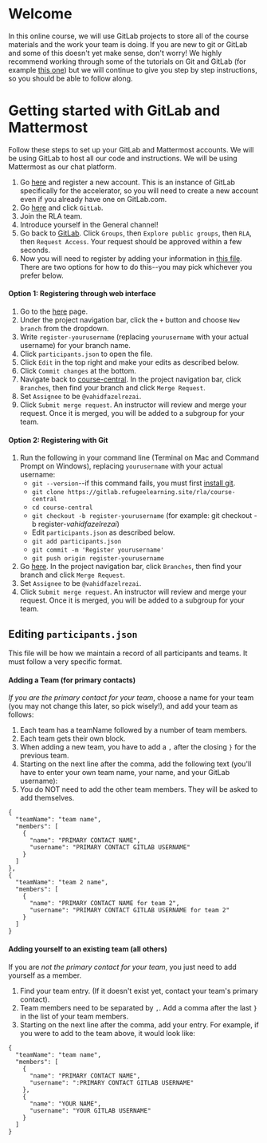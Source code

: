 # Welcome

In this online course, we will use GitLab projects to store all of the course materials and the work your team is doing. If you are new to git or GitLab and some of this doesn't yet make sense, don't worry! We highly recommend working through some of the tutorials on Git and GitLab (for example [this one](https://about.gitlab.com/2016/10/25/gitlab-workflow-an-overview/)) but we will continue to give you step by step instructions, so you should be able to follow along.

# Getting started with GitLab and Mattermost

Follow these steps to set up your GitLab and Mattermost accounts. We will be using GitLab to host all our code and instructions. We will be using Mattermost as our chat platform.
1. Go [here](https://gitlab.refugeelearning.site) and register a new account. This is an instance of GitLab specifically for the accelerator, so you will need to create a new account even if you already have one on GitLab.com.
2. Go [here](https://mattermost.refugeelearning.site) and click `GitLab`.
3. Join the RLA team.
4. Introduce yourself in the General channel!
5. Go back to [GitLab](https://gitlab.refugeelearning.site). Click `Groups`, then `Explore public groups`, then `RLA`, then `Request Access`. Your request should be approved within a few seconds.
6. Now you will need to register by adding your information in [this file](https://gitlab.refugeelearning.site/rla/course-central/blob/master/participants.json). There are two options for how to do this--you may pick whichever you prefer below.

#### Option 1: Registering through web interface

1. Go to the [here](https://gitlab.refugeelearning.site/rla/course-central) page.
2. Under the project navigation bar, click the `+` button and choose `New branch` from the dropdown.
3. Write `register-yourusername` (replacing `yourusername` with your actual username) for your branch name.
4. Click `participants.json` to open the file.
5. Click `Edit` in the top right and make your edits as described below.
6. Click `Commit changes` at the bottom.
7. Navigate back to [course-central](https://gitlab.refugeelearning.site/rla/course-central). In the project navigation bar, click `Branches`, then find your branch and click `Merge Request`.
8. Set `Assignee` to be `@vahidfazelrezai`.
9. Click `Submit merge request`. An instructor will review and merge your request. Once it is merged, you will be added to a subgroup for your team.

#### Option 2: Registering with Git

1. Run the following in your command line (Terminal on Mac and Command Prompt on Windows), replacing `yourusername` with your actual username:
    - `git --version`--if this command fails, you must first [install git](https://git-scm.com/book/en/v2/Getting-Started-Installing-Git).
    - `git clone https://gitlab.refugeelearning.site/rla/course-central`
    - `cd course-central`
    - `git checkout -b register-yourusername` (for example: git checkout -b register-*vahidfazelrezai*)
    - Edit `participants.json` as described below.
    - `git add participants.json`
    - `git commit -m 'Register yourusername'`
    - `git push origin register-yourusername`
2. Go [here](https://gitlab.refugeelearning.site/rla/course-central). In the project navigation bar, click `Branches`, then find your branch and click `Merge Request`.
3. Set `Assignee` to be `@vahidfazelrezai`.
4. Click `Submit merge request`. An instructor will review and merge your request. Once it is merged, you will be added to a subgroup for your team.

## Editing `participants.json`
This file will be how we maintain a record of all participants and teams. It must follow a very specific format.

#### Adding a Team (for primary contacts)

*If you are the primary contact for your team*, choose a name for your team (you may not change this later, so pick wisely!), and add your team as follows:

1. Each team has a teamName followed by a number of team members. 
2. Each team gets their own block.
3. When adding a new team, you have to add a `,` after the closing `}` for the previous team. 
4. Starting on the next line after the comma, add the following text (you'll have to enter your own team name, your name, and your GitLab username):
5. You do NOT need to add the other team members. They will be asked to add themselves. 

```
{
  "teamName": "team name",
  "members": [
    {
      "name": "PRIMARY CONTACT NAME",
      "username": "PRIMARY CONTACT GITLAB USERNAME"
    }
  ]
},
{
  "teamName": "team 2 name",
  "members": [
    {
      "name": "PRIMARY CONTACT NAME for team 2",
      "username": "PRIMARY CONTACT GITLAB USERNAME for team 2"
    }
  ]
}
```

#### Adding yourself to an existing team (all others)

If you are *not the primary contact for your team*, you just need to add yourself as a member. 
1. Find your team entry. (If it doesn't exist yet, contact your team's primary contact). 
2. Team members need to be separated by `,`. Add a comma after the last `}` in the list of your team members. 
3. Starting on the next line after the comma, add your entry. For example, if you were to add to the team above, it would look like:

```
{
  "teamName": "team name",
  "members": [
    {
      "name": "PRIMARY CONTACT NAME",
      "username": ":PRIMARY CONTACT GITLAB USERNAME"
    },
    {
      "name": "YOUR NAME",
      "username": "YOUR GITLAB USERNAME"
    }
  ]
}
```

